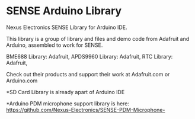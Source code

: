 # SENSE Arduino Library 

Nexus Electronics SENSE Library for Arduino IDE. 

This library is a group of library and files and demo code from Adafruit and Arduino, assembled to work for SENSE.

BME688 Library: Adafruit, 
APDS9960 Library: Adafruit, 
RTC Library: Adafruit, 

Check out their products and support their work at Adafruit.com or Arduino.com

*SD Card Library is already apart of Arduino IDE

*Arduino PDM microphone support library is here:
https://github.com/Nexus-Electronics/SENSE-PDM-Microphone-

